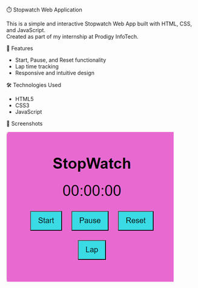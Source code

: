 ⏱️ Stopwatch Web Application

This is a simple and interactive Stopwatch Web App built with HTML, CSS, and JavaScript.  
Created as part of my internship at Prodigy InfoTech.

🚀 Features
- Start, Pause, and Reset functionality
- Lap time tracking
- Responsive and intuitive design

 🛠️ Technologies Used
- HTML5
- CSS3
- JavaScript

📸 Screenshots

![Stopwatch Screenshot](./images/Screenshot.png)